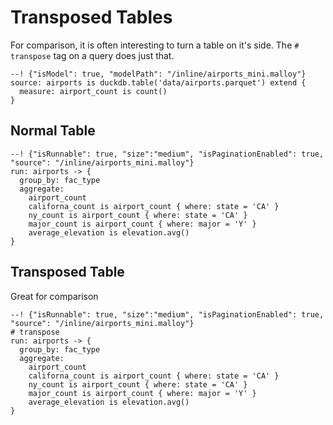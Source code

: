 # Transposed Tables
For comparison, it is often interesting to turn a table on it's side.  The `# transpose` tag on a query does just that.

```malloy
--! {"isModel": true, "modelPath": "/inline/airports_mini.malloy"}
source: airports is duckdb.table('data/airports.parquet') extend {
  measure: airport_count is count()
}
```

## Normal Table

```malloy
--! {"isRunnable": true, "size":"medium", "isPaginationEnabled": true, "source": "/inline/airports_mini.malloy"}
run: airports -> {
  group_by: fac_type
  aggregate: 
    airport_count
    californa_count is airport_count { where: state = 'CA' }
    ny_count is airport_count { where: state = 'CA' }
    major_count is airport_count { where: major = 'Y' }
    average_elevation is elevation.avg()
}
```

## Transposed Table

Great for comparison

```malloy
--! {"isRunnable": true, "size":"medium", "isPaginationEnabled": true, "source": "/inline/airports_mini.malloy"}
# transpose
run: airports -> {
  group_by: fac_type
  aggregate: 
    airport_count
    californa_count is airport_count { where: state = 'CA' }
    ny_count is airport_count { where: state = 'CA' }
    major_count is airport_count { where: major = 'Y' }
    average_elevation is elevation.avg()
}
```